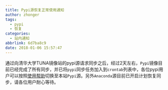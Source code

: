 ```yaml
---
title: Pypi源恢复正常使用通知
author: zhonger
tags:
  - pypi
  - 恢复
categories:
  - 站内通知
abbrlink: 6d7ba8c9
date: 2018-01-06 15:57:47
---
```


通过向清华大学TUNA镜像站的pypi源请求同步之后，经过2天左右，`Pypi`镜像目前已经完成了所有同步，并已将`pypi`同步任务加入到`crontab`列表中，各位pypi用户可以按照[使用帮助](https://mirrors.shu.edu.cn/help/pypi.html)切换至本站`Pypi`源。另外`Anaconda`源目前已开启计划恢复同步，请各位用户耐心等待。